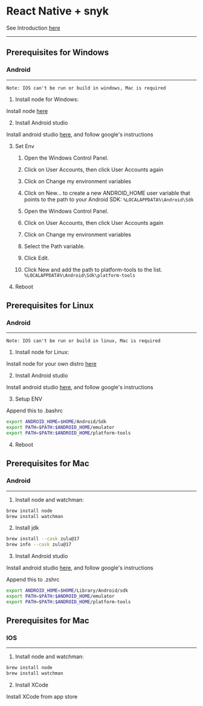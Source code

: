# React Native + snyk

See Introduction [here](./INTRO.md)

<hr>

## Prerequisites for Windows

### Android

<hr>

    Note: IOS can't be run or build in windows, Mac is required

1. Install node for Windows:

Install node [here](https://nodejs.org/en)

2. Install Android studio

Install android studio [here](https://developer.android.com/studio/index.html), and follow google's instructions

3. Set Env

   1. Open the Windows Control Panel.
   2. Click on User Accounts, then click User Accounts again
   3. Click on Change my environment variables
   4. Click on New... to create a new ANDROID_HOME user variable that points to the path to your Android SDK: `%LOCALAPPDATA%\Android\Sdk`

   5. Open the Windows Control Panel.
   6. Click on User Accounts, then click User Accounts again
   7. Click on Change my environment variables
   8. Select the Path variable.
   9. Click Edit.
   10. Click New and add the path to platform-tools to the list. `%LOCALAPPDATA%\Android\Sdk\platform-tools`

4. Reboot

## Prerequisites for Linux

### Android

<hr>

    Note: IOS can't be run or build in linux, Mac is required

1. Install node for Linux:

Install node for your own distro [here](https://nodejs.org/en/download/package-manager/)

2. Install Android studio

Install android studio [here](https://developer.android.com/studio/index.html), and follow google's instructions

3. Setup ENV

Append this to .bashrc

```bash
export ANDROID_HOME=$HOME/Android/Sdk
export PATH=$PATH:$ANDROID_HOME/emulator
export PATH=$PATH:$ANDROID_HOME/platform-tools
```

4. Reboot

## Prerequisites for Mac

### Android

<hr>

1. Install node and watchman:

```bash
brew install node
brew install watchman
```

2. Install jdk

```bash
brew install --cask zulu@17
brew info --cask zulu@17
```

3. Install Android studio

Install android studio [here](https://developer.android.com/studio/index.html), and follow google's instructions

Append this to .zshrc

```bash
export ANDROID_HOME=$HOME/Library/Android/sdk
export PATH=$PATH:$ANDROID_HOME/emulator
export PATH=$PATH:$ANDROID_HOME/platform-tools
```

## Prerequisites for Mac

### IOS

<hr>

1. Install node and watchman:

```bash
brew install node
brew install watchman
```

2. Install XCode

Install XCode from app store
